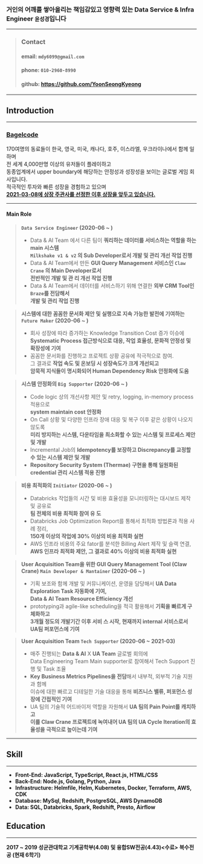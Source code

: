 ### **거인의 어깨를 쌓아올리는 책임감있고 영향력 있는 Data Service & Infra Engineer `윤성경`입니다**

<hr>

> ### **Contact**
>
> #### email: **`mdy6099@gmail.com`**
>
> #### phone: **`010-2960-8990`**
>
> #### github: **https://github.com/YoonSeongKyeong**

<hr>

## **Introduction**

<hr>

### **[Bagelcode](https://bagelcode.recruiter.co.kr/appsite/company/index)**

170여명의 동료들이 한국, 영국, 미국, 캐나다, 호주, 이스라엘, 우크라이나에서 함께 일하며
<br>
전 세계 4,000만명 이상의 유저들이 플레이하고
<br>
동종업계에서 upper boundary에 해당하는 안정성과 성장성을 보이는 글로벌 게임 회사입니다.
<br>
적극적인 투자와 빠른 성장을 경험하고 있으며
<br>
**[2021-03-08에 상장 주관사를 선정한 이후 상장을 앞두고 있습니다.](https://www.venturesquare.net/824719)**

<hr>

#### **Main Role**

> **`Data Service Engineer` (2020-06 ~ )**
>
> - Data & AI Team 에서 다른 팀이 **쿼리하는 데이터를 서비스하는 역할을 하는 main 시스템 <br> `Milkshake v1 & v2` 의 Sub Developer로서 개발 및 관리 개선 작업 진행**
> - Data & AI Team에서 만든 **GUI Query Management 서비스인 `Claw Crane` 의 Main Developer로서 <br> 전반적인 개발 및 관 리 개선 작업 진행**
> - Data & AI Team에서 데이터를 서비스하기 위해 연결한 **외부 CRM Tool인 `Braze`를 전담해서 <br> 개발 및 관리 작업 진행**

> **시스템에 대한 꼼꼼한 문서화 제안 및 실행으로 지속 가능한 발전에 기여하는 `Future Maker` (2020-06 ~ )**
>
> - 회사 성장에 따라 증가하는 Knowledge Transition Cost 증가 이슈에 <br> **Systematic Process 접근방식으로 대응, 작업 효율성, 문화적 안정성 및 확장성에 기여**
> - 꼼꼼한 문서화를 진행하고 프로젝트 상황 공유에 적극적으로 참여. <br> 그 결과로 **작업 속도 및 온보딩 시 성장속도가 크게 개선되고 <br> 암묵적 지식들이 명시화되어 Human Dependency Risk 안정화에 도움**

> **시스템 안정화의 `Big Supporter` (2020-06 ~ )**
>
> - Code logic 상의 개선사항 제안 및 retry, logging, in-memory process 적용으로 <br> **system maintain cost 안정화**
> - On Call 상황 및 다양한 인프라 장애 대응 및 복구 이후 같은 상황이 나오지 않도록 <br> **미리 방지하는 시스템, 다운타임을 최소화할 수 있는 시스템 및 프로세스 제안 및 개발**
> - Incremental Job의 **Idempotency를 보장하고 Discrepancy를 교정할 수 있는 시스템 제안 및 개발**
> - **Repository Security System (Thermae) 구현을 통해 일원화된 credential 관리 시스템 적용 진행**

> **비용 최적화의 `Initiator` (2020-06 ~ )**
>
> - Databricks 작업들의 시간 및 비용 효율성을 모니터링하는 대시보드 제작 및 공유로 <br> **팀 전체의 비용 최적화 참여 유 도**
> - Databricks Job Optimization Report를 통해서 최적화 방법론과 적용 사례 정리, <br> **150개 이상의 작업에 30% 이상의 비용 최적화 실현**
> - AWS 인프라 비용의 주요 fator를 분석한 Billing Alert 제작 및 슬랙 연결, <br> **AWS 인프라 최적화 제안, 그 결과로 40% 이상의 비용 최적화 실현**

> **User Acquisition Team을 위한 GUI Query Management Tool (Claw Crane) `Main Developer & Mantainer` (2020-06 ~ )**
>
> - 기획 보조와 함께 개발 및 커뮤니케이션, 운영을 담당해서 **UA Data Exploration Task 자동화에 기여, <br> Data & AI Team Resource Efficiency 개선**
> - prototyping과 agile-like scheduling을 적극 활용해서 **기획을 빠르게 구체화하고 <br> 3개월 정도의 개발기간 이후 서비 스 시작, 현재까지 internal 서비스로서 UA팀 퍼포먼스에 기여**

> **User Acquisition Team `Tech Supporter` (2020-06 ~ 2021-03)**
>
> - 매주 진행되는 **Data & AI** X **UA Team** 글로벌 회의에 <br> Data Engineering Team Main supporter로 참여해서 Tech Support 진행 및 Task 조율
> - **Key Business Metrics Pipelines을 전담**해서 내부적, 외부적 기술 지원과 함께 <br> 이슈에 대한 빠르고 디테일한 기술 대응을 통해 **비즈니스 밸류, 퍼포먼스 성장에 간접적인 기여**
> - UA 팀의 기술적 어드바이저 역할을 자원해서 **UA 팀의 Pain Point를 캐치하고 <br> 이를 Claw Crane 프로젝트에 녹여내어 UA 팀의 UA Cycle Iteration의 효율성을 극적으로 높이는데 기여**

<hr>

## **Skill**

<hr>

- **Front-End: JavaScript, TypeScript, React.js, HTML/CSS**
- **Back-End: Node.js, Golang, Python, Java**
- **Infrastructure: Helmfile, Helm, Kubernetes, Docker, Terraform, AWS, CDK**
- **Database: MySql, Redshift, PostgreSQL, AWS DynamoDB**
- **Data: SQL, Databricks, Spark, Redshift, Presto, Airflow**

## **Education**

<hr>

**2017 ~ 2019 성균관대학교 기계공학부(4.08) 및 융합SW전공(4.43)<수료> 복수전공 (현재 6학기)**
